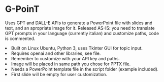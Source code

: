 # G-PoinT
Uses GPT and DALL-E APIs to generate a PowerPoint file with slides and text, and an apropriate image for it. Released AS-IS: you need to translate GPT prompts in your language (currently italian) and customize paths, code is commented.

<li>Built on Linux Ubuntu, Python 3, uses Tkinter GUI for topic input.
<li>Requires openai and other libraries, see file.
<li>Remember to customize with your API key and paths.
<li>Image will be placed in same path you chose for PPTX file.
<li>Needs a PowerPoint template file in the script folder (example included).
<li>First slide will be empty for user customization.


